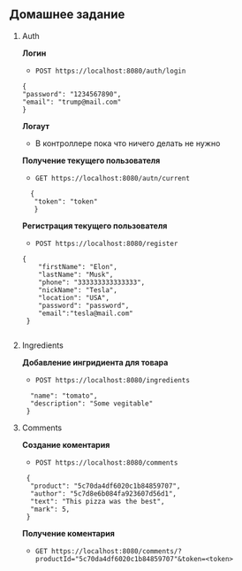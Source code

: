 ## Домашнее задание

1.  Auth

    **Логин**

    - `POST https://localhost:8080/auth/login`
    
    

    ```
    {
    "password": "1234567890",
    "email": "trump@mail.com"
    }
    ```

    **Логаут**

    - В контроллере пока что ничего делать не нужно

    **Получение текущего пользователя**

    - `GET https://localhost:8080/autn/current`


    ```
      {
       "token": "token"
       }
       ```

    **Регистрация текущего пользователя**

    - `POST https://localhost:8080/register`
    
    ``` 
    {
    	"firstName": "Elon",
    	"lastName": "Musk",
    	"phone": "333333333333333",
    	"nickName": "Tesla",
    	"location": "USA",
    	"password": "password",
    	"email":"tesla@mail.com"
     }
     
2.  Ingredients

    **Добавление ингридиента для товара**

    - `POST https://localhost:8080/ingredients`
    

    ``` {
      "name": "tomato",
      "description": "Some vegitable"
     }
    ```

3.  Comments

    **Создание коментария**

    - `POST https://localhost:8080/comments`
    

    ```
     {
      "product": "5c70da4df6020c1b84859707",
      "author": "5c7d8e6b084fa923607d56d1",
      "text": "This pizza was the best",
      "mark": 5,
     }
    ```

    **Получение коментария**

    - `GET https://localhost:8080/comments/?productId="5c70da4df6020c1b84859707"&token=<token>`
